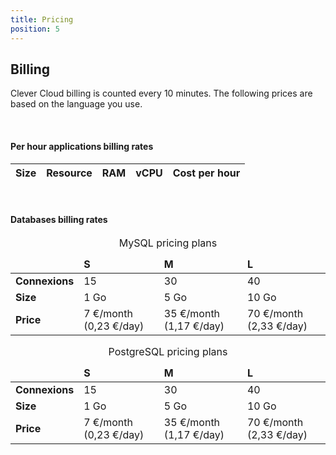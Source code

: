 ```yaml
---
title: Pricing
position: 5
---
```

## Billing
Clever Cloud billing is counted every 10 minutes. The following prices are based on the language you use.

<br/>

#### Per hour applications billing rates
<table class="table table-bordered table-striped" id="example">
  <thead>
    <tr>
      <th>Size</th>
      <th>Resource</th>
      <th>RAM</th>
      <th>vCPU</th>
      <th>Cost per hour</th>
    </tr>
  </thead>
  <tbody class="billing-table">
  </tbody>
</table>

<br/>

#### Databases billing rates

<table class="table-pricing-services table table-bordered table-striped">
    <caption>MySQL pricing plans</caption>
    <thead>
      <tr>
        <td></td>
        <td><strong>S</strong></td>
        <td><strong>M</strong></td>
        <td><strong>L</strong></td>
      </tr>
    </thead>
    <tbody>
      <tr>
        <td><strong>Connexions</strong></td>
        <td>15</td>
        <td>30</td>
        <td>40</td>
      </tr>
      <tr>
        <td><strong>Size</strong></td>
        <td>1 Go</td>
        <td>5 Go</td>
        <td>10 Go</td>
      </tr>
      <tr>
        <td><strong>Price</strong></td>
        <td>7 €/month (0,23 €/day)</td>
        <td>35 €/month (1,17 €/day)</td>
        <td>70 €/month (2,33 €/day)</td>
      </tr>
    </tbody>
</table>

<table class="table-pricing-services table table-bordered table-striped">
    <caption>PostgreSQL pricing plans</caption>
    <thead>
      <tr>
        <td></td>
        <td><strong>S</strong></td>
        <td><strong>M</strong></td>
        <td><strong>L</strong></td>
      </tr>
    </thead>
    <tbody>
      <tr>
        <td><strong>Connexions</strong></td>
        <td>15</td>
        <td>30</td>
        <td>40</td>
      </tr>
      <tr>
        <td><strong>Size</strong></td>
        <td>1 Go</td>
        <td>5 Go</td>
        <td>10 Go</td>
      </tr>
      <tr>
        <td><strong>Price</strong></td>
        <td>7 €/month (0,23 €/day)</td>
        <td>35 €/month (1,17 €/day)</td>
        <td>70 €/month (2,33 €/day)</td>
      </tr>
    </tbody>
</table>

